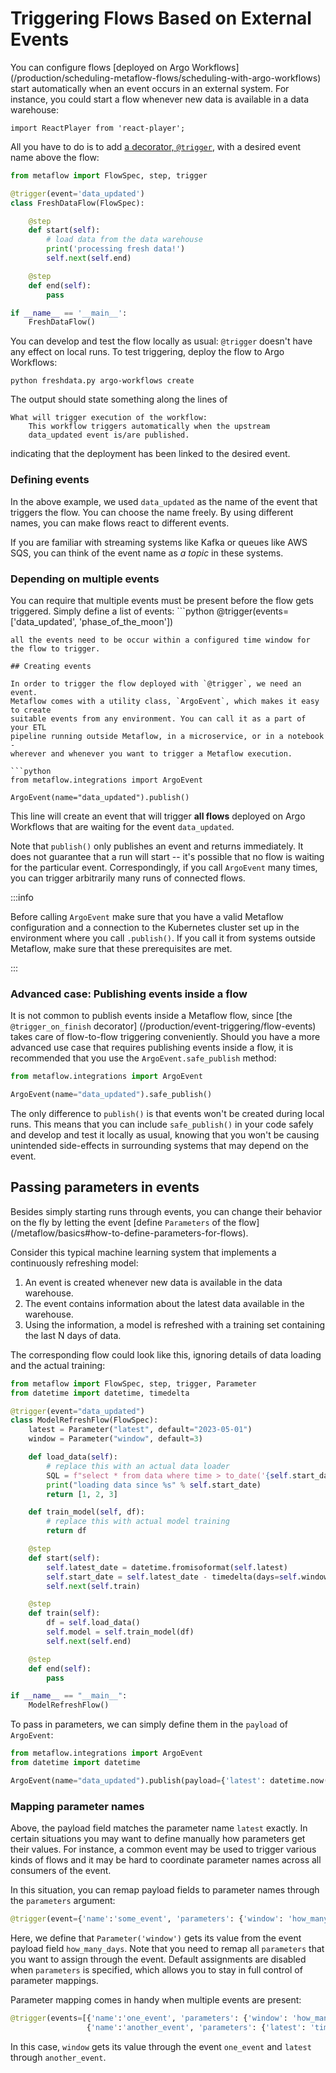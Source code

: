 
# Triggering Flows Based on External Events

You can configure flows [deployed on Argo Workflows]
(/production/scheduling-metaflow-flows/scheduling-with-argo-workflows) start
automatically when an event occurs in an external system. For instance, you
could start a flow whenever new data is available in a data warehouse:

```mdx-code-block
import ReactPlayer from 'react-player';
```

<ReactPlayer playing controls muted loop url='/assets/et-basic-event.mp4' width='100%' height='100%'/>

All you have to do is to add [a decorator, `@trigger`](/api/flow-decorators/trigger), with a desired event name above the flow:

```python
from metaflow import FlowSpec, step, trigger

@trigger(event='data_updated')
class FreshDataFlow(FlowSpec):

    @step
    def start(self):
        # load data from the data warehouse
        print('processing fresh data!')
        self.next(self.end)

    @step
    def end(self):
        pass

if __name__ == '__main__':
    FreshDataFlow()
```

You can develop and test the flow locally as usual: `@trigger` doesn't have any
effect on local runs. To test triggering, deploy the flow to Argo Workflows:

```
python freshdata.py argo-workflows create
```

The output should state something along the lines of
```
What will trigger execution of the workflow:
    This workflow triggers automatically when the upstream
    data_updated event is/are published.
```
indicating that the deployment has been linked to the desired event. 

### Defining events

In the above example, we used `data_updated` as the name of the event that triggers the flow. You
can choose the name freely. By using different names, you can make flows react to different events.

If you are familiar with streaming systems like Kafka or queues like AWS SQS, you can think of the
event name as *a topic* in these systems.

### Depending on multiple events

You can require that multiple events must be present before the flow gets
triggered. Simply define a list of events: ```python
@trigger(events=['data_updated', 'phase_of_the_moon'])
```
all the events need to be occur within a configured time window for the flow to trigger.

## Creating events

In order to trigger the flow deployed with `@trigger`, we need an event.
Metaflow comes with a utility class, `ArgoEvent`, which makes it easy to create
suitable events from any environment. You can call it as a part of your ETL
pipeline running outside Metaflow, in a microservice, or in a notebook -
wherever and whenever you want to trigger a Metaflow execution.

```python
from metaflow.integrations import ArgoEvent

ArgoEvent(name="data_updated").publish()
```

This line will create an event that will trigger **all flows** deployed on Argo Workflows that are
waiting for the event `data_updated`.

Note that `publish()` only publishes an event and returns immediately. It does not guarantee that
a run will start -- it's possible that no flow is waiting for the particular event. Correspondingly,
if you call `ArgoEvent` many times, you can trigger arbitrarily many runs of connected flows.

:::info

Before calling `ArgoEvent` make sure that you have a valid Metaflow
configuration and a connection to the Kubernetes cluster set up in the
environment where you call `.publish()`. If you call it from systems outside
Metaflow, make sure that these prerequisites are met.

:::

### Advanced case: Publishing events inside a flow

It is not common to publish events inside a Metaflow flow, since
[the `@trigger_on_finish` decorator]
(/production/event-triggering/flow-events) takes care of flow-to-flow
triggering conveniently. Should you have a more advanced use case that requires
publishing events inside a flow, it is recommended that you use the
`ArgoEvent.safe_publish` method:

```python
from metaflow.integrations import ArgoEvent

ArgoEvent(name="data_updated").safe_publish()
```

The only difference to `publish()` is that events won't be created during local
runs. This means that you can include `safe_publish()` in your code safely and
develop and test it locally as usual, knowing that you won't be causing
unintended side-effects in surrounding systems that may depend on the event.

## Passing parameters in events

Besides simply starting runs through events, you can change their behavior on
the fly by letting the event [define `Parameters` of the flow]
(/metaflow/basics#how-to-define-parameters-for-flows).

Consider this typical machine learning system that implements a continuously refreshing model:

<ReactPlayer playing controls muted loop url='/assets/et-model.mp4' width='100%' height='100%'/>

1. An event is created whenever new data is available in the data warehouse.
2. The event contains information about the latest data available in the warehouse.
3. Using the information, a model is refreshed with a training set containing the
last N days of data.

The corresponding flow could look like this, ignoring details of data loading and the actual
training:

```python
from metaflow import FlowSpec, step, trigger, Parameter
from datetime import datetime, timedelta

@trigger(event="data_updated")
class ModelRefreshFlow(FlowSpec):
    latest = Parameter("latest", default="2023-05-01")
    window = Parameter("window", default=3)

    def load_data(self):
        # replace this with an actual data loader
        SQL = f"select * from data where time > to_date('{self.start_date}')"
        print("loading data since %s" % self.start_date)
        return [1, 2, 3]

    def train_model(self, df):
        # replace this with actual model training
        return df

    @step
    def start(self):
        self.latest_date = datetime.fromisoformat(self.latest)
        self.start_date = self.latest_date - timedelta(days=self.window)
        self.next(self.train)

    @step
    def train(self):
        df = self.load_data()
        self.model = self.train_model(df)
        self.next(self.end)

    @step
    def end(self):
        pass

if __name__ == "__main__":
    ModelRefreshFlow()
```

To pass in parameters, we can simply define them in the `payload` of `ArgoEvent`:
```python
from metaflow.integrations import ArgoEvent
from datetime import datetime

ArgoEvent(name="data_updated").publish(payload={'latest': datetime.now().isoformat()})
```

### Mapping parameter names

Above, the payload field matches the parameter name `latest` exactly. In certain situations you may want
to define manually how parameters get their values. For instance, a common event may be used to trigger
various kinds of flows and it may be hard to coordinate parameter names across all consumers of the event.

In this situation, you can remap payload fields to parameter names through the `parameters` argument:
```python
@trigger(event={'name':'some_event', 'parameters': {'window': 'how_many_days'}})
```
Here, we define that `Parameter('window')` gets its value from the event payload field `how_many_days`.
Note that you need to remap all `parameters` that you want to assign through the event. Default assignments
are disabled when `parameters` is specified, which allows you to stay in full control of parameter mappings.

Parameter mapping comes in handy when multiple events are present:
```python
@trigger(events=[{'name':'one_event', 'parameters': {'window': 'how_many_days'}},
                 {'name':'another_event', 'parameters': {'latest': 'timestamp'}}])
```
In this case, `window` gets its value through the event `one_event` and `latest` through `another_event`.

